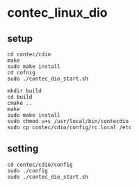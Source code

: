 # contec_linux_dio


## setup 

```
cd contec/cdio
make
sudo make install
cd cofnig
sudo ./contec_dio_start.sh

mkdir build
cd build
cmake ..
make
sudo make install
sudo chmod u+s /usr/local/bin/contecdio 
sudo cp contec/cdio/config/rc.local /etc
```

## setting

```
cd contec/cdio/config
sudo ./config
sudo ./contec_dio_start.sh
```

